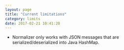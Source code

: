 ```yaml
---
layout: page
title: "Current limitations"
category: limits
date: 2017-02-21 10:41:20
---
```


* Normalizer only works with JSON messages that are serialized/deserialized into Java HashMap.

